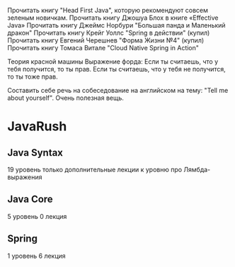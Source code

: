 Прочитать книгу "Head First Java", которую рекомендуют совсем зеленым новичкам.
Прочитать книгу Джошуа Блох в книге «Effective Java»
Прочитать книгу Джеймс Норбури "Большая панда и Маленький дракон"
Прочитать книгу Крейг Уоллс "Spring в действии" (купил)
Прочитать книгу Евгений Черешнев "Форма Жизни №4" (купил)
Прочитать книгу Томаса Витале "Cloud Native Spring in Action"

Теория красной машины
Выражение форда: Если ты считаешь, что у тебя получится, то ты прав. Если ты считаешь, что у тебя не получится, то ты тоже прав.

Составить себе речь на собеседование на английском на тему: "Tell me about yourself". Очень полезная вещь.

# JavaRush
## Java Syntax
19 уровень только дополнительные лекции к уровню про Лямбда-выражения

## Java Core
5 уровень 0 лекция

## Spring
1 уровень 6 лекция